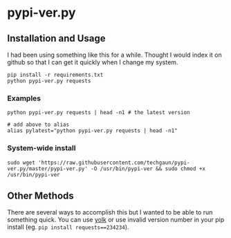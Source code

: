 # pypi-ver.py

## Installation and Usage

I had been using something like this for a while. Thought I would index it on github so that I can get it quickly when I change my system.

```shell
pip install -r requirements.txt
python pypi-ver.py requests
```

### Examples

```shell
python pypi-ver.py requests | head -n1 # the latest version

# add above to alias
alias pylatest="python pypi-ver.py requests | head -n1"
```

### System-wide install

```shell
sudo wget 'https://raw.githubusercontent.com/techgaun/pypi-ver.py/master/pypi-ver.py' -O /usr/bin/pypi-ver && sudo chmod +x /usr/bin/pypi-ver
```

## Other Methods
There are several ways to accomplish this but I wanted to be able to run something quick.
You can use [yolk](https://pypi.python.org/pypi/yolk) or use invalid version number in your pip install (eg. `pip install requests==234234`).
